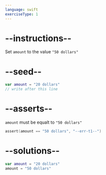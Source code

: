 ```yaml
---
language: swift
exerciseType: 1
---
```


# --instructions--

Set `amount` to the value `"50 dollars"`

# --seed--

```swift
var amount = "20 dollars"
// write after this line
```

# --asserts--

`amount` must be equalt to `"50 dollars"`

```swift
assert(amount == "50 dollars", "--err-t1--")
```

# --solutions--

```swift
var amount = "20 dollars"
amount = "50 dollars"
```
